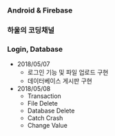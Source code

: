 ### Android & Firebase

### 하울의 코딩채널

### Login, Database

* 2018/05/07
    - 로그인 기능 및 파일 업로드 구현
    - 데이터베이스 게시판 구현
 * 2018/05/08
    - Transaction
    - File Delete
    - Database Delete
    - Catch Crash
    - Change Value

